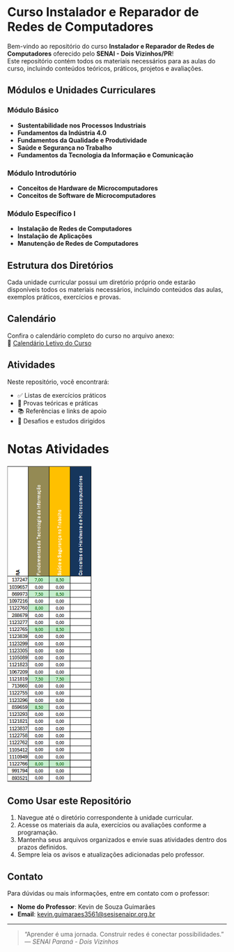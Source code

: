 # Curso Instalador e Reparador de Redes de Computadores

Bem-vindo ao repositório do curso **Instalador e Reparador de Redes de Computadores** oferecido pelo **SENAI - Dois Vizinhos/PR**!  
Este repositório contém todos os materiais necessários para as aulas do curso, incluindo conteúdos teóricos, práticos, projetos e avaliações.

## Módulos e Unidades Curriculares

### Módulo Básico  
- **Sustentabilidade nos Processos Industriais**  
- **Fundamentos da Indústria 4.0**  
- **Fundamentos da Qualidade e Produtividade**  
- **Saúde e Segurança no Trabalho**  
- **Fundamentos da Tecnologia da Informação e Comunicação**

### Módulo Introdutório  
- **Conceitos de Hardware de Microcomputadores**  
- **Conceitos de Software de Microcomputadores**

### Módulo Específico I  
- **Instalação de Redes de Computadores**  
- **Instalação de Aplicações**  
- **Manutenção de Redes de Computadores**

## Estrutura dos Diretórios

Cada unidade curricular possui um diretório próprio onde estarão disponíveis todos os materiais necessários, incluindo conteúdos das aulas, exemplos práticos, exercícios e provas.

## Calendário

Confira o calendário completo do curso no arquivo anexo:  
📅 [Calendário Letivo do Curso](Arquivos/Calendario.pdf)

## Atividades

Neste repositório, você encontrará:

- ✅ Listas de exercícios práticos  
- 📝 Provas teóricas e práticas  
- 📚 Referências e links de apoio  
- 🎯 Desafios e estudos dirigidos  

# Notas Atividades

![Notas](Arquivos/Notas.png)

## Como Usar este Repositório

1. Navegue até o diretório correspondente à unidade curricular.
2. Acesse os materiais da aula, exercícios ou avaliações conforme a programação.
3. Mantenha seus arquivos organizados e envie suas atividades dentro dos prazos definidos.
4. Sempre leia os avisos e atualizações adicionadas pelo professor.

## Contato

Para dúvidas ou mais informações, entre em contato com o professor:

- **Nome do Professor**: Kevin de Souza Guimarães  
- **Email**: kevin.guimaraes3561@sesisenaipr.org.br  

---

> “Aprender é uma jornada. Construir redes é conectar possibilidades.”  
> — _SENAI Paraná - Dois Vizinhos_
